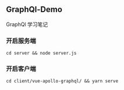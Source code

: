 ## GraphQl-Demo

GraphQl 学习笔记

### 开启服务端

```
cd server && node server.js
```

### 开启客户端

```
cd client/vue-apollo-graphql/ && yarn serve
```

